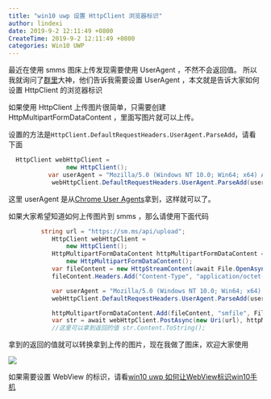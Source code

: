 ```yaml
---
title: "win10 uwp 设置 HttpClient 浏览器标识"
author: lindexi
date: 2019-9-2 12:11:49 +0800
CreateTime: 2019-9-2 12:11:49 +0800
categories: Win10 UWP
---
```


最近在使用 smms 图床上传发现需要使用 UserAgent ，不然不会返回值。
所以我就询问了[群里](https://t.me/smms_images)大神，他们告诉我需要设置 UserAgent ，本文就是告诉大家如何设置 HttpClient 的浏览器标识

<!--more-->




<!-- csdn -->

如果使用 HttpClient 上传图片很简单，只需要创建 HttpMultipartFormDataContent ，里面写图片就可以上传。

设置的方法是`HttpClient.DefaultRequestHeaders.UserAgent.ParseAdd`，请看下面

```csharp
  HttpClient webHttpClient =
                new HttpClient();
           var userAgent = "Mozilla/5.0 (Windows NT 10.0; Win64; x64) AppleWebKit/537.36 (KHTML, like Gecko) Chrome/60.0.3112.113 Safari/537.36";
            webHttpClient.DefaultRequestHeaders.UserAgent.ParseAdd(userAgent);              
```

这里 userAgent 是从[Chrome User Agents](https://developers.whatismybrowser.com/useragents/explore/software_name/chrome/ )拿到，这样就可以了。

如果大家希望知道如何上传图片到 smms ，那么请使用下面代码

```csharp
         string url = "https://sm.ms/api/upload";
            HttpClient webHttpClient =
                new HttpClient();
            HttpMultipartFormDataContent httpMultipartFormDataContent =
                new HttpMultipartFormDataContent();
            var fileContent = new HttpStreamContent(await File.OpenAsync(FileAccessMode.Read));
            fileContent.Headers.Add("Content-Type", "application/octet-stream");

            var userAgent = "Mozilla/5.0 (Windows NT 10.0; Win64; x64) AppleWebKit/537.36 (KHTML, like Gecko) Chrome/60.0.3112.113 Safari/537.36";
            webHttpClient.DefaultRequestHeaders.UserAgent.ParseAdd(userAgent);

            httpMultipartFormDataContent.Add(fileContent, "smfile", File.Name);
            var str = await webHttpClient.PostAsync(new Uri(url), httpMultipartFormDataContent);
            //这里可以拿到返回的值 str.Content.ToString();
```

拿到的返回的值就可以转换拿到上传的图片，现在我做了图床，欢迎大家使用

![](https://i.loli.net/2018/03/22/5ab30077c2c09.jpg)

如果需要设置 WebView 的标识，请看[win10 uwp 如何让WebView标识win10手机](http://blog.csdn.net/lindexi_gd/article/details/51820950 )





